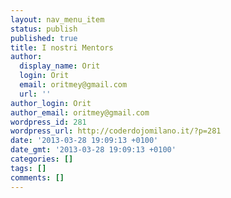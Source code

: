 ```yaml
---
layout: nav_menu_item
status: publish
published: true
title: I nostri Mentors
author:
  display_name: Orit
  login: Orit
  email: oritmey@gmail.com
  url: ''
author_login: Orit
author_email: oritmey@gmail.com
wordpress_id: 281
wordpress_url: http://coderdojomilano.it/?p=281
date: '2013-03-28 19:09:13 +0100'
date_gmt: '2013-03-28 19:09:13 +0100'
categories: []
tags: []
comments: []
---
```


